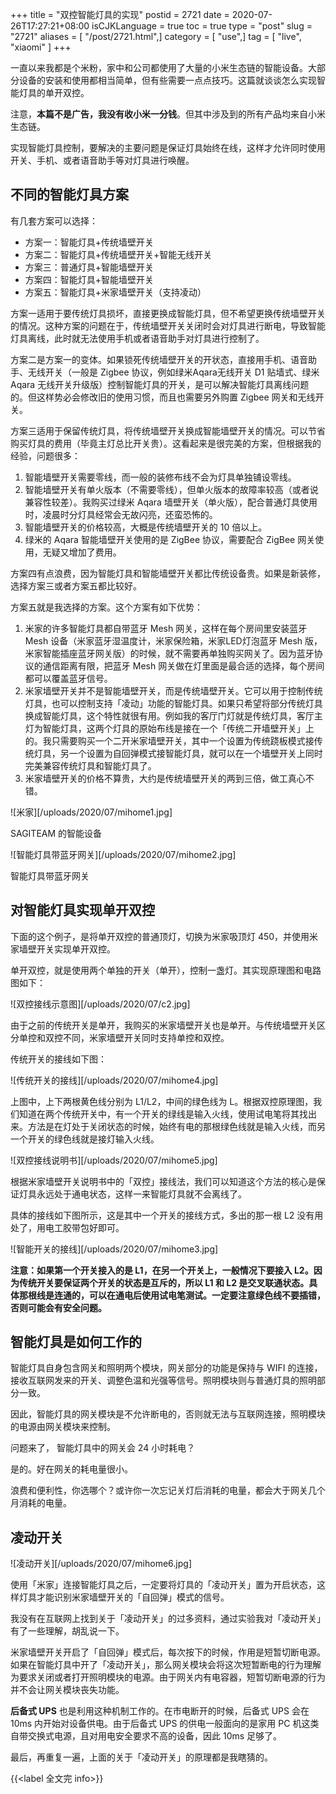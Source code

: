 +++
title = "双控智能灯具的实现"
postid = 2721
date = 2020-07-26T17:27:21+08:00
isCJKLanguage = true
toc = true
type = "post"
slug = "2721"
aliases = [ "/post/2721.html",]
category = [ "use",]
tag = [ "live", "xiaomi" ]
+++

一直以来我都是个米粉，家中和公司都使用了大量的小米生态链的智能设备。大部分设备的安装和使用都相当简单，但有些需要一点点技巧。这篇就谈谈怎么实现智能灯具的单开双控。

注意，**本篇不是广告，我没有收小米一分钱**。但其中涉及到的所有产品均来自小米生态链。

实现智能灯具控制，要解决的主要问题是保证灯具始终在线，这样才允许同时使用开关、手机、或者语音助手等对灯具进行唤醒。 <!--more-->

## 不同的智能灯具方案

有几套方案可以选择：

- 方案一：智能灯具+传统墙壁开关
- 方案二：智能灯具+传统墙壁开关+智能无线开关
- 方案三：普通灯具+智能墙壁开关
- 方案四：智能灯具+智能墙壁开关
- 方案五：智能灯具+米家墙壁开关（支持凌动）

方案一适用于要传统灯具损坏，直接更换成智能灯具，但不希望更换传统墙壁开关的情况。这种方案的问题在于，传统墙壁开关关闭时会对灯具进行断电，导致智能灯具离线，此时就无法使用手机或者语音助手对灯具进行控制了。

方案二是方案一的变体。如果锁死传统墙壁开关的开状态，直接用手机、语音助手、无线开关（一般是 Zigbee 协议，例如绿米Aqara无线开关 D1 贴墙式、绿米 Aqara 无线开关升级版）控制智能灯具的开关，是可以解决智能灯具离线问题的。但这样势必会修改旧的使用习惯，而且也需要另外购置 Zigbee 网关和无线开关。

方案三适用于保留传统灯具，将传统墙壁开关换成智能墙壁开关的情况。可以节省购买灯具的费用（毕竟主灯总比开关贵）。这看起来是很完美的方案，但根据我的经验，问题很多：

1. 智能墙壁开关需要零线，而一般的装修布线不会为灯具单独铺设零线。
2. 智能墙壁开关有单火版本（不需要零线），但单火版本的故障率较高（或者说兼容性较差）。我购买过绿米 Aqara 墙壁开关（单火版），配合普通灯具使用时，凌晨时分灯具经常会无故闪亮，还蛮恐怖的。
3. 智能墙壁开关的价格较高，大概是传统墙壁开关的 10 倍以上。
4. 绿米的 Aqara 智能墙壁开关使用的是 ZigBee 协议，需要配合 ZigBee 网关使用，无疑又增加了费用。

方案四有点浪费，因为智能灯具和智能墙壁开关都比传统设备贵。如果是新装修，选择方案三或者方案五都比较好。

方案五就是我选择的方案。这个方案有如下优势：

1. 米家的许多智能灯具都自带蓝牙 Mesh 网关，这样在每个房间里安装蓝牙 Mesh 设备（米家蓝牙湿温度计，米家保险箱，米家LED灯泡蓝牙 Mesh 版，米家智能插座蓝牙网关版）的时候，就不需要再单独购买网关了。因为蓝牙协议的通信距离有限，把蓝牙 Mesh 网关做在灯里面是最合适的选择，每个房间都可以覆盖蓝牙信号。
2. 米家墙壁开关并不是智能墙壁开关，而是传统墙壁开关。它可以用于控制传统灯具，也可以控制支持「凌动」功能的智能灯具。如果只希望将部分传统灯具换成智能灯具，这个特性就很有用。例如我的客厅门灯就是传统灯具，客厅主灯为智能灯具，这两个灯具的原始布线是接在一个「传统二开墙壁开关」上的。我只需要购买一个二开米家墙壁开关，其中一个设置为传统跷板模式接传统灯具，另一个设置为自回弹模式接智能灯具，就可以在一个墙壁开关上同时完美兼容传统灯具和智能灯具了。
3. 米家墙壁开关的价格不算贵，大约是传统墙壁开关的两到三倍，做工真心不错。

![米家][/uploads/2020/07/mihome1.jpg]

SAGITEAM 的智能设备

![智能灯具带蓝牙网关][/uploads/2020/07/mihome2.jpg]

智能灯具带蓝牙网关

## 对智能灯具实现单开双控

下面的这个例子，是将单开双控的普通顶灯，切换为米家吸顶灯 450，并使用米家墙壁开关实现单开双控。

单开双控，就是使用两个单独的开关（单开），控制一盏灯。其实现原理图和电路图如下：

![双控接线示意图][/uploads/2020/07/c2.jpg]

由于之前的传统开关是单开，我购买的米家墙壁开关也是单开。与传统墙壁开关区分单控和双控不同，米家墙壁开关同时支持单控和双控。

传统开关的接线如下图：

![传统开关的接线][/uploads/2020/07/mihome4.jpg]

上图中，上下两根黄色线分别为 L1/L2，中间的绿色线为 L。根据双控原理图，我们知道在两个传统开关中，有一个开关的绿线是输入火线，使用试电笔将其找出来。方法是在灯处于关闭状态的时候，始终有电的那根绿色线就是输入火线，而另一个开关的绿色线就是接灯输入火线。

![双控接线说明书][/uploads/2020/07/mihome5.jpg]

根据米家墙壁开关说明书中的「双控」接线法，我们可以知道这个方法的核心是保证灯具永远处于通电状态，这样一来智能灯具就不会离线了。

具体的接线如下图所示，这是其中一个开关的接线方式，多出的那一根 L2 没有用处了，用电工胶带包好即可。

![智能开关的接线][/uploads/2020/07/mihome3.jpg]

**注意：如果第一个开关接入的是 L1，在另一个开关上，一般情况下要接入 L2。因为传统开关要保证两个开关的状态是互斥的，所以 L1 和 L2 是交叉联通状态。具体那根线是连通的，可以在通电后使用试电笔测试。一定要注意绿色线不要插错，否则可能会有安全问题。**

## 智能灯具是如何工作的

智能灯具自身包含网关和照明两个模块，网关部分的功能是保持与 WIFI 的连接，接收互联网发来的开关、调整色温和光强等信号。照明模块则与普通灯具的照明部分一致。

因此，智能灯具的网关模块是不允许断电的，否则就无法与互联网连接，照明模块的电源由网关模块来控制。

问题来了， 智能灯具中的网关会 24 小时耗电？

是的。好在网关的耗电量很小。

浪费和便利性，你选哪个？或许你一次忘记关灯后消耗的电量，都会大于网关几个月消耗的电量。

## 凌动开关

![凌动开关][/uploads/2020/07/mihome6.jpg]

使用「米家」连接智能灯具之后，一定要将灯具的「凌动开关」置为开启状态，这样灯具才能识别米家墙壁开关的「自回弹」模式的信号。

我没有在互联网上找到关于「凌动开关」的过多资料，通过实验我对「凌动开关」有了一些理解，胡乱说一下。

米家墙壁开关开启了「自回弹」模式后，每次按下的时候，作用是短暂切断电源。如果在智能灯具中开了「凌动开关」，那么网关模块会将这次短暂断电的行为理解为要求关闭或者打开照明模块的电源。由于网关内有电容器，短暂切断电源的行为并不会让网关模块丧失功能。

**后备式 UPS** 也是利用这种机制工作的。在市电断开的时候，后备式 UPS 会在 10ms 内开始对设备供电。由于后备式 UPS 的供电一般面向的是家用 PC 机这类自带交换式电源，且对用电安全要求不高的设备，因此 10ms 足够了。

最后，再重复一遍，上面的关于「凌动开关」的原理都是我瞎猜的。

{{<label 全文完 info>}}